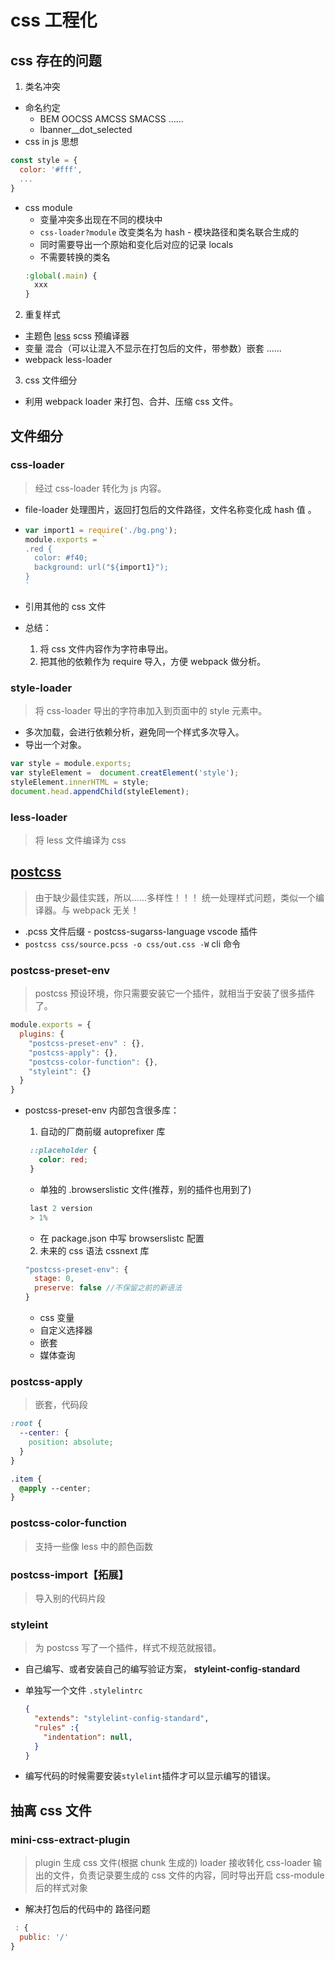 # css 工程化

## css 存在的问题

1. 类名冲突
  - 命名约定
    - BEM OOCSS AMCSS SMACSS ......
    - lbanner__dot_selected
  - css in js 思想
  ```js
  const style = {
    color: '#fff',
    ...
  }
  ```
  - css module
    - 变量冲突多出现在不同的模块中
    - `css-loader?module` 改变类名为 hash - 模块路径和类名联合生成的
    - 同时需要导出一个原始和变化后对应的记录 locals 
    - 不需要转换的类名
    ```js
    :global(.main) {
      xxx
    }
    ```
2. 重复样式
  - 主题色 [less](https://less.bootcss.com/#%E6%A6%82%E8%A7%88) scss 预编译器
  - 变量 混合（可以让混入不显示在打包后的文件，带参数）嵌套 ......
  - webpack less-loader
3. css 文件细分
  - 利用 webpack loader 来打包、合并、压缩 css 文件。
   
## 文件细分

### css-loader

> 经过 css-loader 转化为 js 内容。

- file-loader 处理图片，返回打包后的文件路径，文件名称变化成 hash 值  。
- ```js
  var import1 = require('./bg.png');
  module.exports = `
  .red {
    color: #f40;
    background: url("${import1}");
  }
  `
  ```

- 引用其他的 css 文件

- 总结：
  1. 将 css 文件内容作为字符串导出。
  2. 把其他的依赖作为 require 导入，方便 webpack 做分析。

### style-loader

> 将 css-loader 导出的字符串加入到页面中的 style 元素中。

- 多次加载，会进行依赖分析，避免同一个样式多次导入。
- 导出一个对象。

```js
var style = module.exports;
var styleElement =  document.creatElement('style');
styleElement.innerHTML = style;
document.head.appendChild(styleElement);
```

### less-loader

> 将 less 文件编译为 css 

## [postcss](https://www.postcss.com.cn/)

> 由于缺少最佳实践，所以......多样性！！！
> 统一处理样式问题，类似一个编译器。与 webpack 无关！

- .pcss 文件后缀 - postcss-sugarss-language vscode 插件
- `postcss css/source.pcss -o css/out.css -W` cli 命令

### postcss-preset-env

> postcss 预设环境，你只需要安装它一个插件，就相当于安装了很多插件了。

```js
module.exports = {
  plugins: {
    "postcss-preset-env" : {},
    "postcss-apply": {},
    "postcss-color-function": {},
    "styleint": {}
  }
}
```
- postcss-preset-env 内部包含很多库：
  1. 自动的厂商前缀 autoprefixer 库
    ```css
     ::placeholder {
       color: red;
     }
    ```
    - 单独的 .browserslistic 文件(推荐，别的插件也用到了)
    ```js
     last 2 version
     > 1%
    ```
    - 在 package.json 中写 browserslistc 配置
  2. 未来的 css 语法 cssnext 库
  
    ```js
    "postcss-preset-env": {
      stage: 0,
      preserve: false //不保留之前的新语法
    }
    ```
  - css 变量
  - 自定义选择器
  - 嵌套
  - 媒体查询

### postcss-apply

> 嵌套，代码段

```css
:root {
  --center: {
    position: absolute;
  }
}

.item {
  @apply --center;
}
```

### postcss-color-function

> 支持一些像 less 中的颜色函数

### postcss-import【拓展】

> 导入别的代码片段

### styleint 

> 为 postcss 写了一个插件，样式不规范就报错。

- 自己编写、或者安装自己的编写验证方案， **styleint-config-standard**
- 单独写一个文件 `.stylelintrc`
  ```json
  { 
    "extends": "stylelint-config-standard",
    "rules" :{
      "indentation": null,
    }
  }
  ```

- 编写代码的时候需要安装`stylelint`插件才可以显示编写的错误。

## 抽离 css 文件

### mini-css-extract-plugin

> plugin 生成 css 文件(根据 chunk 生成的)
> loader 接收转化 css-loader 输出的文件，负责记录要生成的 css 文件的内容，同时导出开启 css-module 后的样式对象

- 解决打包后的代码中的 路径问题
  
```js
 : {
  public: '/'
}
```